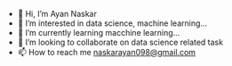 - 👋 Hi, I’m Ayan Naskar
- 👀 I’m interested in data science, machine learning...
- 🌱 I’m currently learning macchine learning...
- 💞️ I’m looking to collaborate on data science related task
- 📫 How to reach me naskarayan098@gmail.com

<!---
AyanNaskar-06/AyanNaskar-06 is a ✨ special ✨ repository because its `README.md` (this file) appears on your GitHub profile.
You can click the Preview link to take a look at your changes.
--->

